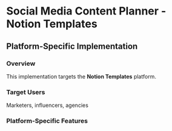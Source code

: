 # Social Media Content Planner - Notion Templates

## Platform-Specific Implementation

### Overview
This implementation targets the **Notion Templates** platform.

### Target Users
Marketers, influencers, agencies

### Platform-Specific Features
